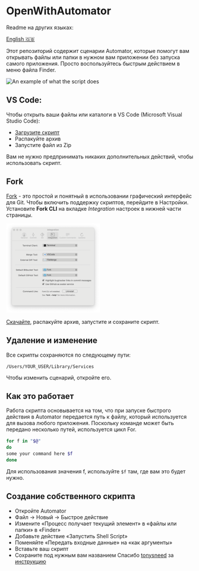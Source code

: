 # OpenWithAutomator
Readme на других языках:

[English :gb:](../../)

Этот репозиторий содержит сценарии Automator, которые помогут вам открывать файлы или папки в нужном вам приложении без запуска самого приложения. Просто воспользуйтесь быстрым действием в меню файла Finder.

<picture>
  <source media="(prefers-color-scheme: dark)" srcset="/../../raw/main/Images/RU/Finder-example-dark.png">
  <source media="(prefers-color-scheme: light)" srcset="/../../raw/main/Images/RU/Finder-example-dark.png">
  <img width="50%" style="margin: 0 auto" alt="An example of what the script does" src="/../../raw/main/Images/RU/Finder-example.png">
</picture>

## VS Code:
Чтобы открыть ваши файлы или каталоги в VS Code (Microsoft Visual Studio Code):
* [Загрузите скрипт](/../../raw/main/Open%20in%20Fork.zip)
* Распакуйте архив
* Запустите файл из Zip

Вам не нужно предпринимать никаких дополнительных действий, чтобы использовать скрипт.

## Fork
[Fork](https://fork.dev) - это простой и понятный в использовании графический интерфейс для Git. Чтобы включить поддержку скриптов, перейдите в Настройки. Установите **Fork CLI** на вкладке *Integration* настроек в нижней части страницы.

<picture>
  <source media="(prefers-color-scheme: dark)" srcset="/../../raw/main/Images/Fork-cli-dark.png">
  <source media="(prefers-color-scheme: light)" srcset="/../../raw/main/Images/Fork-cli.png">
  <img width="50%" alt="Fork settings UI. Integration tab" src="./Images/Fork-cli.png">
</picture>

[Скачайте](/../../raw/main/Open%20in%20Fork.zip), распакуйте архив, запустите и сохраните скрипт.

## Удаление и изменение
Все скрипты сохраняются по следующему пути:
```
/Users/YOUR_USER/Library/Services
```
Чтобы изменить сценарий, откройте его.

## Как это работает
Работа скрипта основывается на том, что при запуске быстрого действия в Automator передается путь к файлу, который используется для вызова любого приложения.
Поскольку команде может быть передано несколько путей, используется цикл For.
```bash
for f in "$@"
do
some your command here $f
done
```
Для использования значения f, используйте `$f` там, где вам это будет нужно.

## Создание собственного скрипта
- Откройте Automator
- Файл -> Новый -> Быстрое действие
- Измените «Процесс получает текущий элемент» в «файлы или папки» в «Finder» 
- Добавьте действие «Запустить Shell Script»
- Поменяйте «Передать входные данные» на «как аргументы» 
- Вставьте ваш скрипт
- Сохраните под нужным вам названием
Спасибо [tonysneed](https://github.com/tonysneed) за [инструкцию](https://gist.github.com/tonysneed/f9f09bfa28bcf98e8d8306f9b21f99e2)
